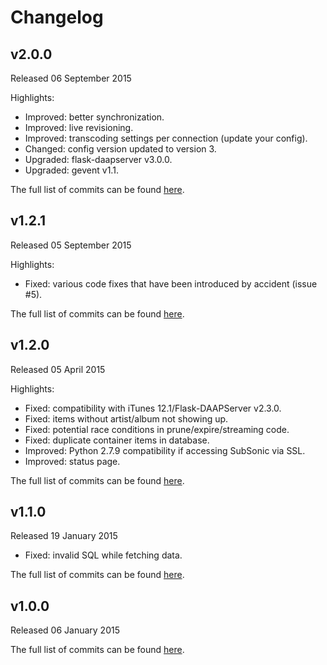 # Changelog

## v2.0.0
Released 06 September 2015

Highlights:
* Improved: better synchronization.
* Improved: live revisioning.
* Improved: transcoding settings per connection (update your config).
* Changed: config version updated to version 3.
* Upgraded: flask-daapserver v3.0.0.
* Upgraded: gevent v1.1.

The full list of commits can be found [here](https://github.com/basilfx/SubDaap/compare/v1.2.1...v2.0.0).

## v1.2.1
Released 05 September 2015

Highlights:
* Fixed: various code fixes that have been introduced by accident (issue #5).

The full list of commits can be found [here](https://github.com/basilfx/SubDaap/compare/v1.2.0...v1.2.1).

## v1.2.0
Released 05 April 2015

Highlights:
* Fixed: compatibility with iTunes 12.1/Flask-DAAPServer v2.3.0.
* Fixed: items without artist/album not showing up.
* Fixed: potential race conditions in prune/expire/streaming code.
* Fixed: duplicate container items in database.
* Improved: Python 2.7.9 compatibility if accessing SubSonic via SSL.
* Improved: status page.

The full list of commits can be found [here](https://github.com/basilfx/SubDaap/compare/v1.1.0...v1.2.0).

## v1.1.0
Released 19 January 2015

* Fixed: invalid SQL while fetching data.

The full list of commits can be found [here](https://github.com/basilfx/SubDaap/compare/v1.0.0...v1.1.0).

## v1.0.0
Released 06 January 2015

The full list of commits can be found [here](https://github.com/basilfx/SubDaap/compare/69dad8031f0b80675b4e37fabea3b2b0dc878278...v1.0.0).
